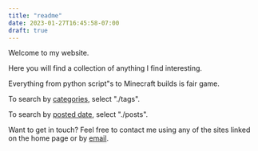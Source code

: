 ```yaml
---
title: "readme"
date: 2023-01-27T16:45:58-07:00
draft: true
---
```


Welcome to my website.

Here you will find a collection of anything I find interesting.

Everything from python script"s to Minecraft builds is fair game. 

To search by [categories](../../tags/), select "./tags".

To search by [posted date](../posts/), select "./posts".

Want to get in touch? Feel free to contact me using any of the sites linked on the home page or by [email](mailto:abitquarky@gmail.com).